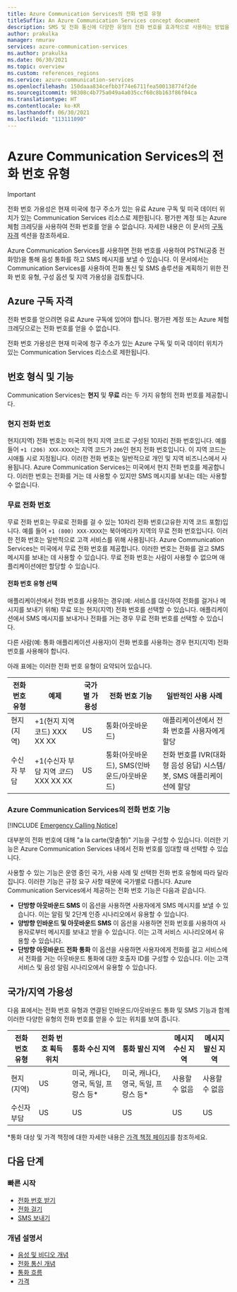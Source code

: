 ```yaml
---
title: Azure Communication Services의 전화 번호 유형
titleSuffix: An Azure Communication Services concept document
description: SMS 및 전화 통신에 다양한 유형의 전화 번호를 효과적으로 사용하는 방법을 알아봅니다.
author: prakulka
manager: nmurav
services: azure-communication-services
ms.author: prakulka
ms.date: 06/30/2021
ms.topic: overview
ms.custom: references_regions
ms.service: azure-communication-services
ms.openlocfilehash: 150daaa834cefbb3f74e6711fea500138774f2de
ms.sourcegitcommit: 98308c4b775a049a4a035ccf60c8b163f86f04ca
ms.translationtype: HT
ms.contentlocale: ko-KR
ms.lasthandoff: 06/30/2021
ms.locfileid: "113111090"
---
```

# <a name="phone-number-types-in-azure-communication-services"></a>Azure Communication Services의 전화 번호 유형

> [!IMPORTANT]
> 전화 번호 가용성은 현재 미국에 청구 주소가 있는 유료 Azure 구독 및 미국 데이터 위치가 있는 Communication Services 리소스로 제한됩니다. 평가판 계정 또는 Azure 체험 크레딧을 사용하여 전화 번호를 얻을 수 없습니다. 자세한 내용은 이 문서의 [구독 자격](#azure-subscriptions-eligibility) 섹션을 참조하세요.


Azure Communication Services를 사용하면 전화 번호를 사용하여 PSTN(공중 전화망)을 통해 음성 통화를 하고 SMS 메시지를 보낼 수 있습니다. 이 문서에서는 Communication Services를 사용하여 전화 통신 및 SMS 솔루션을 계획하기 위한 전화 번호 유형, 구성 옵션 및 지역 가용성을 검토합니다.

## <a name="azure-subscriptions-eligibility"></a>Azure 구독 자격

전화 번호를 얻으려면 유료 Azure 구독에 있어야 합니다. 평가판 계정 또는 Azure 체험 크레딧으로는 전화 번호를 얻을 수 없습니다.

전화 번호 가용성은 현재 미국에 청구 주소가 있는 Azure 구독 및 미국 데이터 위치가 있는 Communication Services 리소스로 제한됩니다.


## <a name="number-types-and-features"></a>번호 형식 및 기능
Communication Services는 **현지** 및 **무료** 라는 두 가지 유형의 전화 번호를 제공합니다.

### <a name="local-numbers"></a>현지 전화 번호
현지(지역) 전화 번호는 미국의 현지 지역 코드로 구성된 10자리 전화 번호입니다. 예를 들어 `+1 (206) XXX-XXXX`는 지역 코드가 `206`인 현지 전화 번호입니다. 이 지역 코드는 시애틀 시로 지정됩니다. 이러한 전화 번호는 일반적으로 개인 및 지역 비즈니스에서 사용됩니다. Azure Communication Services는 미국에서 현지 전화 번호를 제공합니다. 이러한 번호는 전화를 거는 데 사용할 수 있지만 SMS 메시지를 보내는 데는 사용할 수 없습니다.

### <a name="toll-free-numbers"></a>무료 전화 번호
무료 전화 번호는 무료로 전화를 걸 수 있는 10자리 전화 번호(고유한 지역 코드 포함)입니다. 예를 들어 `+1 (800) XXX-XXXX`는 북아메리카 지역의 무료 전화 번호입니다. 이러한 전화 번호는 일반적으로 고객 서비스를 위해 사용됩니다. Azure Communication Services는 미국에서 무료 전화 번호를 제공합니다. 이러한 번호는 전화를 걸고 SMS 메시지를 보내는 데 사용할 수 있습니다. 무료 전화 번호는 사람이 사용할 수 없으며 애플리케이션에만 할당할 수 있습니다.

#### <a name="choosing-a-phone-number-type"></a>전화 번호 유형 선택

애플리케이션에서 전화 번호를 사용하는 경우(예: 서비스를 대신하여 전화를 걸거나 메시지를 보내기 위해) 무료 또는 현지(지역) 전화 번호를 선택할 수 있습니다. 애플리케이션에서 SMS 메시지를 보내거나 전화를 거는 경우 무료 전화 번호를 선택할 수 있습니다.

다른 사람(예: 통화 애플리케이션 사용자)이 전화 번호를 사용하는 경우 현지(지역) 전화 번호를 사용해야 합니다.

아래 표에는 이러한 전화 번호 유형이 요약되어 있습니다.

| 전화 번호 유형 | 예제                              | 국가별 가용성    | 전화 번호 기능 |일반적인 사용 사례                                                                                                     |
| ----------------- | ------------------------------------ | ----------------------- | ------------------------|------------------------------------------------------------------------------------------------------------------- |
| 현지(지역)        | +1(현지 지역 코드) XXX XX XX  | US                      | 통화(아웃바운드) | 애플리케이션에서 전화 번호를 사용자에게 할당  |
| 수신자 부담         | +1(수신자 부담 지역 *코드*) XXX XX XX | US                      | 통화(아웃바운드), SMS(인바운드/아웃바운드)| 전화 번호를 IVR(대화형 음성 응답) 시스템/봇, SMS 애플리케이션에 할당                                        |


### <a name="phone-number-capabilities-in-azure-communication-services"></a>Azure Communication Services의 전화 번호 기능

[!INCLUDE [Emergency Calling Notice](../../includes/emergency-calling-notice-include.md)]

대부분의 전화 번호에 대해 "a la carte(맞춤형)" 기능을 구성할 수 있습니다. 이러한 기능은 Azure Communication Services 내에서 전화 번호를 임대할 때 선택할 수 있습니다.

사용할 수 있는 기능은 운영 중인 국가, 사용 사례 및 선택한 전화 번호 유형에 따라 달라집니다. 이러한 기능은 규정 요구 사항 때문에 국가별로 다릅니다. Azure Communication Services에서 제공하는 전화 번호 기능은 다음과 같습니다.

- **단방향 아웃바운드 SMS** 이 옵션을 사용하면 사용자에게 SMS 메시지를 보낼 수 있습니다. 이는 알림 및 2단계 인증 시나리오에서 유용할 수 있습니다.
- **양방향 인바운드 및 아웃바운드 SMS** 이 옵션을 사용하면 전화 번호를 사용하여 사용자로부터 메시지를 보내고 받을 수 있습니다. 이는 고객 서비스 시나리오에서 유용할 수 있습니다.
- **단방향 아웃바운드 전화 통화** 이 옵션을 사용하면 사용자에게 전화를 걸고 서비스에서 전화를 거는 아웃바운드 통화에 대한 호출자 ID를 구성할 수 있습니다. 이는 고객 서비스 및 음성 알림 시나리오에서 유용할 수 있습니다.

## <a name="countryregion-availability"></a>국가/지역 가용성

다음 표에서는 전화 번호 유형과 연결된 인바운드/아웃바운드 통화 및 SMS 기능과 함께 이러한 다양한 유형의 전화 번호를 얻을 수 있는 위치를 보여 줍니다.

|전화 번호 유형| 전화 번호 획득 위치 | 통화 수신 지역                                        | 통화 발신 지역                                    |메시지 수신 지역       | 메시지 발신 지역 |
|-----------| ------------------ | ---------------------------------------------------  |-------------------------------------------------------|-----------------------|--------|
| 현지(지역)  | US                 | 미국, 캐나다, 영국, 독일, 프랑스 등*| 미국, 캐나다, 영국, 독일, 프랑스 등* |사용할 수 없음| 사용할 수 없음 |
| 수신자 부담 | US                 | US                                                   | US                                                    |US                | US |

*통화 대상 및 가격 책정에 대한 자세한 내용은 [가격 책정 페이지](../pricing.md)를 참조하세요.


## <a name="next-steps"></a>다음 단계

### <a name="quickstarts"></a>빠른 시작

- [전화 번호 받기](../../quickstarts/telephony-sms/get-phone-number.md)
- [전화 걸기](../../quickstarts/voice-video-calling/calling-client-samples.md)
- [SMS 보내기](../../quickstarts/telephony-sms/send.md)

### <a name="conceptual-documentation"></a>개념 설명서

- [음성 및 비디오 개념](../voice-video-calling/about-call-types.md)
- [전화 통신 개념](./telephony-concept.md)
- [통화 흐름](../call-flows.md)
- [가격](../pricing.md)
